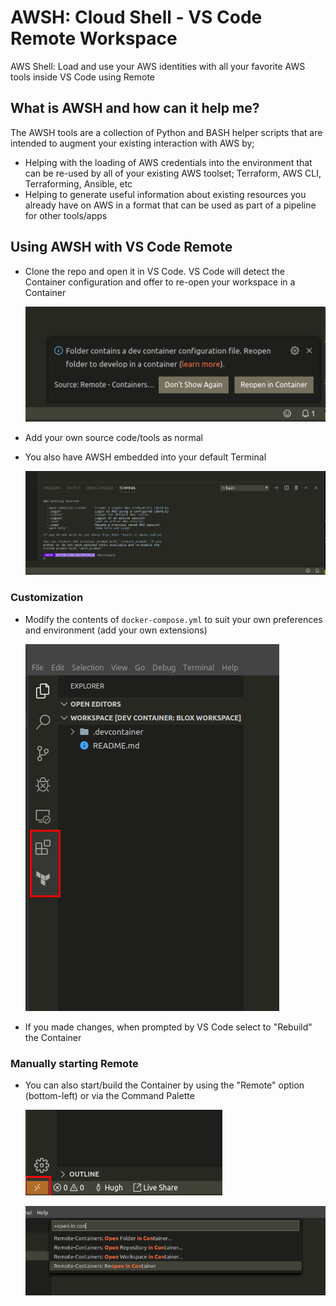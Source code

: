 # AWSH: Cloud Shell - VS Code Remote Workspace

AWS Shell: Load and use your AWS identities with all your favorite AWS tools inside VS Code using Remote 

## What is AWSH and how can it help me?

The AWSH tools are a collection of Python and BASH helper scripts that are intended to augment your existing interaction with AWS by;

- Helping with the loading of AWS credentials into the environment that can be re-used by all of your existing AWS toolset; Terraform, AWS CLI, Terraforming, Ansible, etc
- Helping to generate useful information about existing resources you already have on AWS in a format that can be used as part of a pipeline for other tools/apps


## Using AWSH with VS Code Remote

- Clone the repo and open it in VS Code. VS Code will detect the Container configuration and offer to re-open your workspace in a Container

    ![Source](.devcontainer/docs/images/Selection_611.png)

- Add your own source code/tools as normal

- You also have AWSH embedded into your default Terminal

    ![Source](.devcontainer/docs/images/Selection_615.png)

### Customization

- Modify the contents of `docker-compose.yml` to suit your own preferences and environment (add your own extensions)

    ![Source](.devcontainer/docs/images/Selection_614.png)

- If you made changes, when prompted by VS Code select to "Rebuild" the Container

### Manually starting Remote

- You can also start/build the Container by using the "Remote" option (bottom-left) or via the Command Palette

    ![Source](.devcontainer/docs/images/Selection_612.png)

    ![Source](.devcontainer/docs/images/Selection_613.png)

